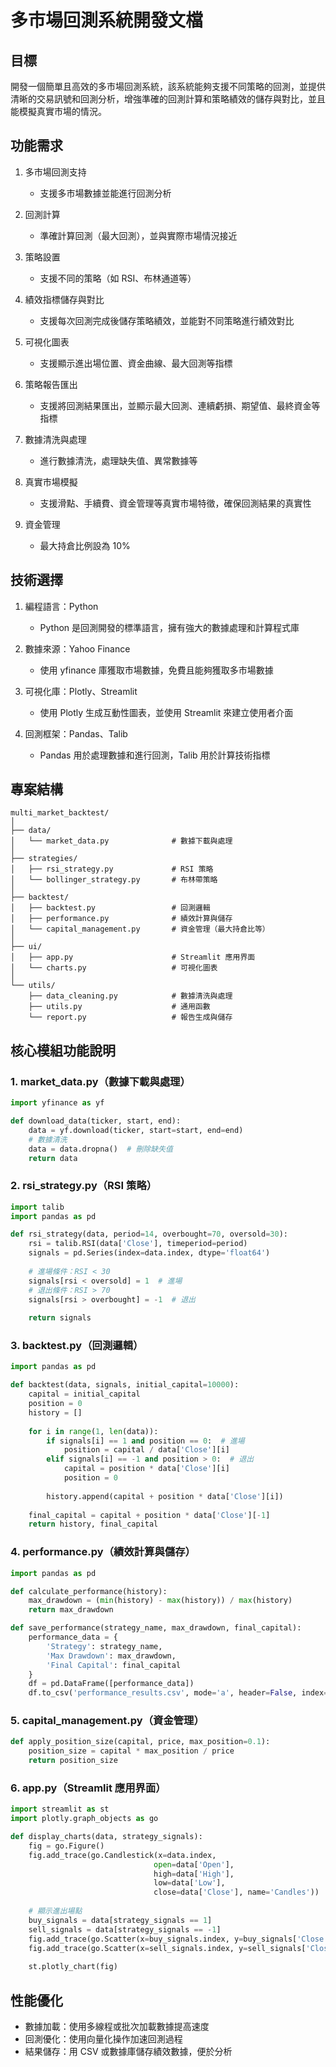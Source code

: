 # 多市場回測系統開發文檔

## 目標
開發一個簡單且高效的多市場回測系統，該系統能夠支援不同策略的回測，並提供清晰的交易訊號和回測分析，增強準確的回測計算和策略績效的儲存與對比，並且能模擬真實市場的情況。

## 功能需求

1. 多市場回測支持
   - 支援多市場數據並能進行回測分析

2. 回測計算
   - 準確計算回測（最大回測），並與實際市場情況接近

3. 策略設置
   - 支援不同的策略（如 RSI、布林通道等）

4. 績效指標儲存與對比
   - 支援每次回測完成後儲存策略績效，並能對不同策略進行績效對比

5. 可視化圖表
   - 支援顯示進出場位置、資金曲線、最大回測等指標

6. 策略報告匯出
   - 支援將回測結果匯出，並顯示最大回測、連續虧損、期望值、最終資金等指標

7. 數據清洗與處理
   - 進行數據清洗，處理缺失值、異常數據等

8. 真實市場模擬
   - 支援滑點、手續費、資金管理等真實市場特徵，確保回測結果的真實性

9. 資金管理
   - 最大持倉比例設為 10%

## 技術選擇

1. 編程語言：Python
   - Python 是回測開發的標準語言，擁有強大的數據處理和計算程式庫

2. 數據來源：Yahoo Finance
   - 使用 yfinance 庫獲取市場數據，免費且能夠獲取多市場數據

3. 可視化庫：Plotly、Streamlit
   - 使用 Plotly 生成互動性圖表，並使用 Streamlit 來建立使用者介面

4. 回測框架：Pandas、Talib
   - Pandas 用於處理數據和進行回測，Talib 用於計算技術指標

## 專案結構
```
multi_market_backtest/
│
├── data/
│   └── market_data.py              # 數據下載與處理
│
├── strategies/
│   ├── rsi_strategy.py             # RSI 策略
│   └── bollinger_strategy.py       # 布林帶策略
│
├── backtest/
│   ├── backtest.py                 # 回測邏輯
│   ├── performance.py              # 績效計算與儲存
│   └── capital_management.py       # 資金管理（最大持倉比等）
│
├── ui/
│   ├── app.py                      # Streamlit 應用界面
│   └── charts.py                   # 可視化圖表
│
└── utils/
    ├── data_cleaning.py            # 數據清洗與處理
    ├── utils.py                    # 通用函數
    └── report.py                   # 報告生成與儲存
```

## 核心模組功能說明

### 1. market_data.py（數據下載與處理）
```python
import yfinance as yf

def download_data(ticker, start, end):
    data = yf.download(ticker, start=start, end=end)
    # 數據清洗
    data = data.dropna()  # 刪除缺失值
    return data
```

### 2. rsi_strategy.py（RSI 策略）
```python
import talib
import pandas as pd

def rsi_strategy(data, period=14, overbought=70, oversold=30):
    rsi = talib.RSI(data['Close'], timeperiod=period)
    signals = pd.Series(index=data.index, dtype='float64')
    
    # 進場條件：RSI < 30
    signals[rsi < oversold] = 1  # 進場
    # 退出條件：RSI > 70
    signals[rsi > overbought] = -1  # 退出
    
    return signals
```

### 3. backtest.py（回測邏輯）
```python
import pandas as pd

def backtest(data, signals, initial_capital=10000):
    capital = initial_capital
    position = 0
    history = []
    
    for i in range(1, len(data)):
        if signals[i] == 1 and position == 0:  # 進場
            position = capital / data['Close'][i]
        elif signals[i] == -1 and position > 0:  # 退出
            capital = position * data['Close'][i]
            position = 0
        
        history.append(capital + position * data['Close'][i])
    
    final_capital = capital + position * data['Close'][-1]
    return history, final_capital
```

### 4. performance.py（績效計算與儲存）
```python
import pandas as pd

def calculate_performance(history):
    max_drawdown = (min(history) - max(history)) / max(history)
    return max_drawdown

def save_performance(strategy_name, max_drawdown, final_capital):
    performance_data = {
        'Strategy': strategy_name,
        'Max Drawdown': max_drawdown,
        'Final Capital': final_capital
    }
    df = pd.DataFrame([performance_data])
    df.to_csv('performance_results.csv', mode='a', header=False, index=False)
```

### 5. capital_management.py（資金管理）
```python
def apply_position_size(capital, price, max_position=0.1):
    position_size = capital * max_position / price
    return position_size
```

### 6. app.py（Streamlit 應用界面）
```python
import streamlit as st
import plotly.graph_objects as go

def display_charts(data, strategy_signals):
    fig = go.Figure()
    fig.add_trace(go.Candlestick(x=data.index,
                                open=data['Open'],
                                high=data['High'],
                                low=data['Low'],
                                close=data['Close'], name='Candles'))
    
    # 顯示進出場點
    buy_signals = data[strategy_signals == 1]
    sell_signals = data[strategy_signals == -1]
    fig.add_trace(go.Scatter(x=buy_signals.index, y=buy_signals['Close']))
    fig.add_trace(go.Scatter(x=sell_signals.index, y=sell_signals['Close']))
    
    st.plotly_chart(fig)
```

## 性能優化
- 數據加載：使用多線程或批次加載數據提高速度
- 回測優化：使用向量化操作加速回測過程
- 結果儲存：用 CSV 或數據庫儲存績效數據，便於分析 